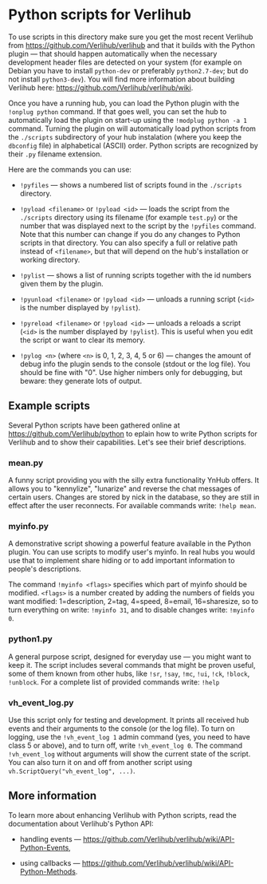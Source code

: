 Python scripts for Verlihub
===========================

To use scripts in this directory make sure you get the most recent Verlihub from <https://github.com/Verlihub/verlihub> and that it builds with the Python plugin — that should happen automatically when the necessary development header files are detected on your system (for example on Debian you have to install `python-dev` or preferably `python2.7-dev`; but do not install `python3-dev`). You will find more information about building Verlihub here: <https://github.com/Verlihub/verlihub/wiki>.

Once you have a running hub, you can load the Python plugin with the `!onplug python` command. If that goes well, you can set the hub to automatically load the plugin on start-up using the `!modplug python -a 1` command. Turning the plugin on will automatically load python scripts from the `./scripts` subdirectory of your hub instalation (where you keep the `dbconfig` file) in alphabetical (ASCII) order. Python scripts are recognized by their `.py` filename extension.

Here are the commands you can use:

 -  `!pyfiles` — shows a numbered list of scripts found in the `./scripts` directory.

 -  `!pyload <filename>` or `!pyload <id>` — loads the script from the `./scripts` directory using its filename (for example `test.py`) or the number that was displayed next to the script by the `!pyfiles` command. Note that this number can change if you do any changes to Python scripts in that directory. You can also specify a full or relative path instead of `<filename>`, but that will depend on the hub's installation or working directory.

 -  `!pylist` — shows a list of running scripts together with the id numbers given them by the plugin.

 -  `!pyunload <filename>` or `!pyload <id>` — unloads a running script (`<id>` is the number displayed by `!pylist`).

 -  `!pyreload <filename>` or `!pyload <id>` — unloads a reloads a script (`<id>` is the number displayed by `!pylist`). This is useful when you edit the script or want to clear its memory.

 - `!pylog <n>` (where `<n>` is 0, 1, 2, 3, 4, 5 or 6) — changes the amount of debug info the plugin sends to the console (stdout or the log file). You should be fine with "0". Use higher nimbers only for debugging, but beware: they generate lots of output.



Example scripts
---------------

Several Python scripts have been gathered online at <https://github.com/Verlihub/python> to eplain how to write Python scripts for Verlihub and to show their capabilities. Let's see their brief descriptions.


### mean.py

A funny script providing you with the silly extra functionality YnHub offers. It allows you to "kennylize", "lunarize" and reverse the chat messages of certain users. Changes are stored by nick in the database, so they are still in effect after the user reconnects. For available commands write: `!help mean`.


### myinfo.py

A demonstrative script showing a powerful feature available in the Python plugin. You can use scripts to modify user's myinfo. In real hubs you would use that to implement share hiding or to add important information to people's descriptions.

The command `!myinfo <flags>` specifies which part of myinfo should be modified. `<flags>` is a number created by adding the numbers of fields you want modified: 1=description, 2=tag, 4=speed, 8=email, 16=sharesize, so to turn everything on write: `!myinfo 31`, and to disable changes write: `!myinfo 0`.



### python1.py

A general purpose script, designed for everyday use — you might want to keep it. The script includes several commands that might be proven useful, some of them known from other hubs, like `!sr`, `!say`, `!mc`, `!ui`, `!ck`, `!block`, `!unblock`.
For a complete list of provided commands write: `!help`


### vh_event_log.py

Use this script only for testing and development. It prints all received hub events and their arguments to the console (or the log file). To turn on logging, use the `!vh_event_log 1` admin command (yes, you need to have class 5 or above), and to turn off, write `!vh_event_log 0`. The command `!vh_event_log` without arguments will show the current state of the script. You can also turn it on and off from another script using `vh.ScriptQuery("vh_event_log", ...)`.



More information
----------------

To learn more about enhancing Verlihub with Python scripts, read the documentation about Verlihub's Python API:

 -  handling events — <https://github.com/Verlihub/verlihub/wiki/API-Python-Events>,

 -  using callbacks — <https://github.com/Verlihub/verlihub/wiki/API-Python-Methods>.
